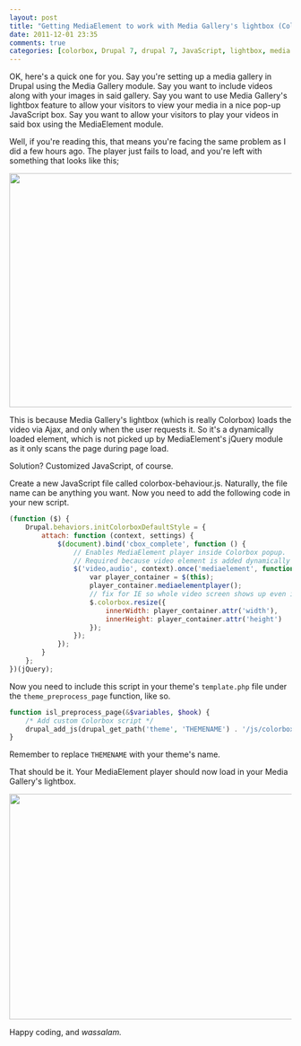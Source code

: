 ```yaml
---
layout: post
title: "Getting MediaElement to work with Media Gallery's lightbox (Colorbox)"
date: 2011-12-01 23:35
comments: true
categories: [colorbox, Drupal 7, drupal 7, JavaScript, lightbox, media gallery, mediaelement, player not loading, Tutorials, Web Development]
---
```

OK, here's a quick one for you. Say you're setting up a media gallery in Drupal using the Media Gallery module. Say you want to include videos along with your images in said gallery. Say you want to use Media Gallery's lightbox feature to allow your visitors to view your media in a nice pop-up JavaScript box. Say you want to allow your visitors to play your videos in said box using the MediaElement module.

Well, if you're reading this, that means you're facing the same problem as I did a few hours ago. The player just fails to load, and you're left with something that looks like this;

<a href="http://www.dnasir.com/wp-content/uploads/2011/12/mediaelement-player-load-fail.png"><img class="size-full wp-image-1628 alignnone" title="MediaElement Player Load Fail" src="http://www.dnasir.com/wp-content/uploads/2011/12/mediaelement-player-load-fail.png" alt="" width="590" height="417" /></a>

<!--more-->

This is because Media Gallery's lightbox (which is really Colorbox) loads the video via Ajax, and only when the user requests it. So it's a dynamically loaded element, which is not picked up by MediaElement's jQuery module as it only scans the page during page load.

Solution? Customized JavaScript, of course.

Create a new JavaScript file called colorbox-behaviour.js. Naturally, the file name can be anything you want. Now you need to add the following code in your new script.

```javascript
(function ($) {
    Drupal.behaviors.initColorboxDefaultStyle = {
        attach: function (context, settings) {
            $(document).bind('cbox_complete', function () {
                // Enables MediaElement player inside Colorbox popup.
                // Required because video element is added dynamically and original MediaElement JS only scans the page during page load.
                $('video,audio', context).once('mediaelement', function() {
                    var player_container = $(this);
                    player_container.mediaelementplayer();
                    // fix for IE so whole video screen shows up even if video fails to load
                    $.colorbox.resize({
                        innerWidth: player_container.attr('width'),
                        innerHeight: player_container.attr('height')
                    });
                });
            });
        }
    };
})(jQuery);
```

Now you need to include this script in your theme's `template.php` file under the `theme_preprocess_page` function, like so.

```php
function isl_preprocess_page(&$variables, $hook) {
    /* Add custom Colorbox script */
    drupal_add_js(drupal_get_path('theme', 'THEMENAME') . '/js/colorbox-behaviour.js', array('group' =&gt; 'JS_THEME', 'type' =&gt; 'file'));
}
```

Remember to replace `THEMENAME` with your theme's name.

That should be it. Your MediaElement player should now load in your Media Gallery's lightbox.

<a href="http://www.dnasir.com/wp-content/uploads/2011/12/mediaelement-player-load-success.png"><img class="alignnone size-full wp-image-1629" title="MediaElement Player Load Success" src="http://www.dnasir.com/wp-content/uploads/2011/12/mediaelement-player-load-success.png" alt="" width="590" height="402" /></a>

Happy coding, and <em>wassalam.</em>
